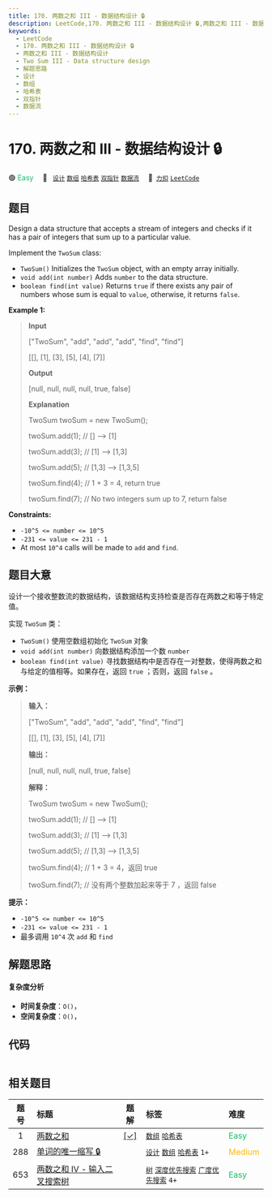 ```yaml
---
title: 170. 两数之和 III - 数据结构设计 🔒
description: LeetCode,170. 两数之和 III - 数据结构设计 🔒,两数之和 III - 数据结构设计,Two Sum III - Data structure design,解题思路,设计,数组,哈希表,双指针,数据流
keywords:
  - LeetCode
  - 170. 两数之和 III - 数据结构设计 🔒
  - 两数之和 III - 数据结构设计
  - Two Sum III - Data structure design
  - 解题思路
  - 设计
  - 数组
  - 哈希表
  - 双指针
  - 数据流
---
```


# 170. 两数之和 III - 数据结构设计 🔒

🟢 <font color=#15bd66>Easy</font>&emsp; 🔖&ensp; [`设计`](/tag/design.md) [`数组`](/tag/array.md) [`哈希表`](/tag/hash-table.md) [`双指针`](/tag/two-pointers.md) [`数据流`](/tag/data-stream.md)&emsp; 🔗&ensp;[`力扣`](https://leetcode.cn/problems/two-sum-iii-data-structure-design) [`LeetCode`](https://leetcode.com/problems/two-sum-iii-data-structure-design)

## 题目

Design a data structure that accepts a stream of integers and checks if it has
a pair of integers that sum up to a particular value.

Implement the `TwoSum` class:

  * `TwoSum()` Initializes the `TwoSum` object, with an empty array initially.
  * `void add(int number)` Adds `number` to the data structure.
  * `boolean find(int value)` Returns `true` if there exists any pair of numbers whose sum is equal to `value`, otherwise, it returns `false`.



**Example 1:**

> 
> 
> 
> 
> 
> **Input**
> 
> ["TwoSum", "add", "add", "add", "find", "find"]
> 
> [[], [1], [3], [5], [4], [7]]
> 
> **Output**
> 
> [null, null, null, null, true, false]
> 
> 
> 
> **Explanation**
> 
> TwoSum twoSum = new TwoSum();
> 
> twoSum.add(1);   // [] --> [1]
> 
> twoSum.add(3);   // [1] --> [1,3]
> 
> twoSum.add(5);   // [1,3] --> [1,3,5]
> 
> twoSum.find(4);  // 1 + 3 = 4, return true
> 
> twoSum.find(7);  // No two integers sum up to 7, return false

**Constraints:**

  * `-10^5 <= number <= 10^5`
  * `-231 <= value <= 231 - 1`
  * At most `10^4` calls will be made to `add` and `find`.


## 题目大意

设计一个接收整数流的数据结构，该数据结构支持检查是否存在两数之和等于特定值。

实现 `TwoSum` 类：

  * `TwoSum()` 使用空数组初始化 `TwoSum` 对象
  * `void add(int number)` 向数据结构添加一个数 `number`
  * `boolean find(int value)` 寻找数据结构中是否存在一对整数，使得两数之和与给定的值相等。如果存在，返回 `true` ；否则，返回 `false` 。



**示例：**

> 
> 
> 
> 
> 
> **输入：**
> 
> ["TwoSum", "add", "add", "add", "find", "find"]
> 
> [[], [1], [3], [5], [4], [7]]
> 
> **输出：**
> 
> [null, null, null, null, true, false]
> 
> 
> 
> **解释：**
> 
> TwoSum twoSum = new TwoSum();
> 
> twoSum.add(1);   // [] --> [1]
> 
> twoSum.add(3);   // [1] --> [1,3]
> 
> twoSum.add(5);   // [1,3] --> [1,3,5]
> 
> twoSum.find(4);  // 1 + 3 = 4，返回 true
> 
> twoSum.find(7);  // 没有两个整数加起来等于 7 ，返回 false



**提示：**

  * `-10^5 <= number <= 10^5`
  * `-231 <= value <= 231 - 1`
  * 最多调用 `10^4` 次 `add` 和 `find`


## 解题思路

#### 复杂度分析

- **时间复杂度**：`O()`，
- **空间复杂度**：`O()`，

## 代码

```javascript

```

## 相关题目

<!-- prettier-ignore -->
| 题号 | 标题 | 题解 | 标签 | 难度 |
| :------: | :------ | :------: | :------ | :------ |
| 1 | [两数之和](https://leetcode.com/problems/two-sum) | [[✓]](/problem/0001.md) |  [`数组`](/tag/array.md) [`哈希表`](/tag/hash-table.md) | <font color=#15bd66>Easy</font> |
| 288 | [单词的唯一缩写 🔒](https://leetcode.com/problems/unique-word-abbreviation) |  |  [`设计`](/tag/design.md) [`数组`](/tag/array.md) [`哈希表`](/tag/hash-table.md) `1+` | <font color=#ffb800>Medium</font> |
| 653 | [两数之和 IV - 输入二叉搜索树](https://leetcode.com/problems/two-sum-iv-input-is-a-bst) |  |  [`树`](/tag/tree.md) [`深度优先搜索`](/tag/depth-first-search.md) [`广度优先搜索`](/tag/breadth-first-search.md) `4+` | <font color=#15bd66>Easy</font> |